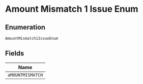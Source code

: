 
# Amount Mismatch 1 Issue Enum

## Enumeration

`AmountMismatch1IssueEnum`

## Fields

| Name |
|  --- |
| `aMOUNTMISMATCH` |

